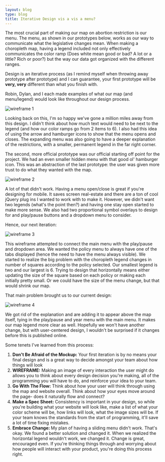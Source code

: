 ```yaml
---
layout: blog
type: blog
title: Iterative Design vis a vis a menu?
---
```


The most crucial part of making our map on abortion restriction is our menu. The menu, as shown in our prototypes below, works as our way to communicate what the legislative changes mean. When making a choropleth map, having a legend included not only effectively communicates the color ramp (Does white mean good or bad? A lot or a little? Rich or poor?) but the way our data got organized with the different ranges.

Design is an iterative process (as I remind myself when throwing away prototype after prototype) and I can guarantee, your first prototype will be <strong>very, very</strong> different than what you finish with.

Robin, Dylan, and I each made examples of what our map (and menu/legend) would look like throughout our design process.

![wireframe 1](../../../../assets/img/blog/wireframe1.png)

Looking back on this, I'm so happy we've gone a million miles away from this design. I didn't think about how much text would need to be next to the legend (and how our color ramps go from 2 items to 6). I also had this idea of using the arrow and hamburger icons to show that the menu opens and closes. The expanding menu was also going to have a deeper explanation of the restrictions, with a smaller, permanent legend in the far right corner.

The second, more official prototype was our official starting off point for the project. We had an even smaller hidden menu with that good ol' hamburger icon. This was an abstraction of the last prototype: the user was given more trust to do what they wanted with the map.


![wireframe 2](../../../../assets/img/blog/wireframe2.png)

A lot of that didn't work. Having a menu open/close is great if you're designing for mobile. It saves screen real-estate and there are a ton of cool jQuery plug ins I wanted to work with to make it. However, we didn't want two legends (what's the point then?) and having one stay open started to make more sense. We also had two proportional symbol overlays to design for and play/pause buttons and a dropdown menu to consider.

Hence, our next iteration:

![wireframe 3](../../../../assets/img/blog/wireframe3.png)

This wireframe attempted to connect the main menu with the play/pause and dropdown area. We wanted the policy menu to always have one of the tabs displayed (hence the need to have the menu always visible). We started to realize the big problem with the choropleth legend changes in number of squares according to the policy selected. Our smallest legend is two and our largest is 6. Trying to design that horizontally means either updating the size of the square based on each policy or making each initially pretty small. Or we could have the size of the menu change, but that would shrink our map.

That main problem brought us to our current design:


![wireframe 4](../../../../assets/img/blog/wireframe4.png)

We got rid of the explanation and are adding it to appear above the map itself, tying in the play/pause and year menu with the main menu. It makes our map legend more clear as well. Hopefully we won't have another change, but with user-centered design, I wouldn't be surprised if it changes before this is published online.

Some tenets I've learned from this process:
<ol>
	<li><strong>Don't Be Afraid of the Mockup:</strong> Your first iteration is by no means your final design and is a great way to decide amongst your team about how things will look</li>
	<li><strong>WIREFRAME:</strong> Making an image of every interaction the user might do allows you to think about every design decision you're making, all of the programming you will have to do, and reinforce your idea to your team.</li>
	<li><strong>Go With The Flow:</strong> Think about how your user will think through using the map and website overall. Think about how your eyes move around the page- does it naturally flow and connect?</li>
	<li><strong>Make a Spec Sheet:</strong> Consistency is important in your design, so while you're building what your website will look like, make a list of what your color scheme will be, how links will look, what the image sizes will be. If your team knows the standards from the start of programming, it'll save a lot of time fixing mistakes.</li>
	<li><strong>Embrace Change: </strong>My plan of having a sliding menu didn't work. That's okay. We found a better solution and changed it. When we realized the horizontal legend wouldn't work, we changed it. Change is great, encouraged even. If you're thinking things through and worrying about how people will interact with your product, you're doing this process right.</li>
</ol>
&nbsp;